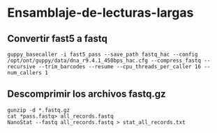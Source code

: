 # Ensamblaje-de-lecturas-largas

## Convertir fast5 a fastq

```
guppy_basecaller -i fast5_pass --save_path fastq_hac --config /opt/ont/guppy/data/dna_r9.4.1_450bps_hac.cfg --compress_fastq --recursive --trim_barcodes --resume --cpu_threads_per_caller 16 --num_callers 1
```

## Descomprimir los archivos fastq.gz 

```
gunzip -d *.fastq.gz
cat *pass.fastq> all_records.fastq
NanoStat --fastq all_records.fastq > stat_all_records.txt
```
